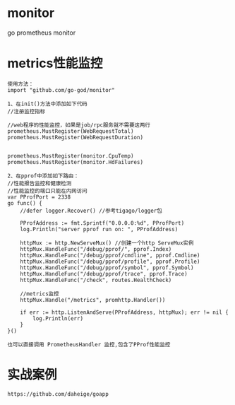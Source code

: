 # monitor

  go prometheus monitor

# metrics性能监控

    使用方法：
    import "github.com/go-god/monitor"

    1、在init()方法中添加如下代码
    //注册监控指标
    
    //web程序的性能监控，如果是job/rpc服务就不需要这两行
    prometheus.MustRegister(WebRequestTotal)
    prometheus.MustRegister(WebRequestDuration)
    
    	
    prometheus.MustRegister(monitor.CpuTemp)
    prometheus.MustRegister(monitor.HdFailures)

    2、在pprof中添加如下路由：
    //性能报告监控和健康检测
	//性能监控的端口只能在内网访问
	var PProfPort = 2338
	go func() {
		//defer logger.Recover() //参考tigago/logger包

		PProfAddress := fmt.Sprintf("0.0.0.0:%d", PProfPort)
		log.Println("server pprof run on: ", PProfAddress)

		httpMux := http.NewServeMux() //创建一个http ServeMux实例
		httpMux.HandleFunc("/debug/pprof/", pprof.Index)
		httpMux.HandleFunc("/debug/pprof/cmdline", pprof.Cmdline)
		httpMux.HandleFunc("/debug/pprof/profile", pprof.Profile)
		httpMux.HandleFunc("/debug/pprof/symbol", pprof.Symbol)
		httpMux.HandleFunc("/debug/pprof/trace", pprof.Trace)
		httpMux.HandleFunc("/check", routes.HealthCheck)

		//metrics监控
		httpMux.Handle("/metrics", promhttp.Handler())

		if err := http.ListenAndServe(PProfAddress, httpMux); err != nil {
			log.Println(err)
		}
	}()
	
	也可以直接调用 PrometheusHandler 监控,包含了PProf性能监控

# 实战案例

    https://github.com/daheige/goapp
